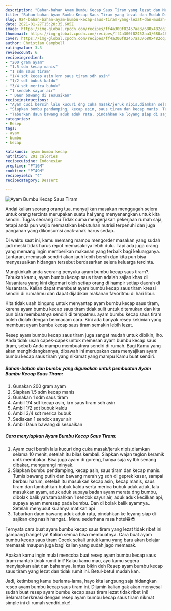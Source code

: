 ```yaml
---
description: "Bahan-bahan Ayam Bumbu Kecap Saus Tiram yang lezat dan Mudah Dibuat"
title: "Bahan-bahan Ayam Bumbu Kecap Saus Tiram yang lezat dan Mudah Dibuat"
slug: 924-bahan-bahan-ayam-bumbu-kecap-saus-tiram-yang-lezat-dan-mudah-dibuat
date: 2021-01-27T15:28:35.605Z
image: https://img-global.cpcdn.com/recipes/ff4a300f82457aa3/680x482cq70/ayam-bumbu-kecap-saus-tiram-foto-resep-utama.jpg
thumbnail: https://img-global.cpcdn.com/recipes/ff4a300f82457aa3/680x482cq70/ayam-bumbu-kecap-saus-tiram-foto-resep-utama.jpg
cover: https://img-global.cpcdn.com/recipes/ff4a300f82457aa3/680x482cq70/ayam-bumbu-kecap-saus-tiram-foto-resep-utama.jpg
author: Christian Campbell
ratingvalue: 3.3
reviewcount: 6
recipeingredient:
- "200 gram ayam"
- "1.5 sdm kecap manis"
- "1 sdm saus tiram"
- "1/4 sdt kecap asin krn saus tiram sdh asin"
- "1/2 sdt bubuk kaldu"
- "3/4 sdt merica bubuk"
- "1 sendok sayur air"
- " Daun bawang di sesuaikan"
recipeinstructions:
- "Ayam cuci bersih lalu kucuri dng cuka masak/jeruk nipis,diamkan selama 10 menit, setelah itu bilas kembali. Siapkan wajan teglon keramik untk membakar. Bisa juga ayam di goreng, hanya saja sy lbh senang dibakar, mengurangi minyak."
- "Siapkan bumbu pendamping, kecap asin, saus tiram dan kecap manis. Tumis bawang putih dan bawang merah yg sdh di geprek kasar, sampai berbau harum, setelah itu masukkan kecap asin, kecap manis, saus tiram dan tambahkan bubuk kaldu serta merica bubuk aduk aduk, lalu masukkan ayam, aduk aduk supaya badan ayam merata dng bumbu, dibolak balik yah.tambahkan 1 sendok sayur air, aduk aduk kecilkan api, supaya ayam meresap pada bumbu. Dan di bolak balik ayamnya.. Setelah menyusut kuahnya matikan api"
- "Taburkan daun bawang aduk aduk rata, pindahkan ke loyang siap di sajikan dng nasih hangat.. Menu sederhana rasa hotel😁😍"
categories:
- Resep
tags:
- ayam
- bumbu
- kecap

katakunci: ayam bumbu kecap 
nutrition: 291 calories
recipecuisine: Indonesian
preptime: "PT16M"
cooktime: "PT49M"
recipeyield: "4"
recipecategory: Dessert

---
```



![Ayam Bumbu Kecap Saus Tiram](https://img-global.cpcdn.com/recipes/ff4a300f82457aa3/680x482cq70/ayam-bumbu-kecap-saus-tiram-foto-resep-utama.jpg)

Andai kalian seorang orang tua, menyajikan masakan menggugah selera untuk orang tercinta merupakan suatu hal yang menyenangkan untuk kita sendiri. Tugas seorang ibu Tidak cuma mengerjakan pekerjaan rumah saja, tetapi anda pun wajib memastikan kebutuhan nutrisi terpenuhi dan juga panganan yang dikonsumsi anak-anak harus sedap.

Di waktu  saat ini, kamu memang mampu mengorder masakan yang sudah jadi meski tidak harus repot memasaknya lebih dulu. Tapi ada juga orang yang memang ingin memberikan makanan yang terbaik bagi keluarganya. Lantaran, memasak sendiri akan jauh lebih bersih dan kita pun bisa menyesuaikan hidangan tersebut berdasarkan selera keluarga tercinta. 



Mungkinkah anda seorang penyuka ayam bumbu kecap saus tiram?. Tahukah kamu, ayam bumbu kecap saus tiram adalah sajian khas di Nusantara yang kini digemari oleh setiap orang di hampir setiap daerah di Nusantara. Kalian dapat membuat ayam bumbu kecap saus tiram kreasi sendiri di rumahmu dan dapat dijadikan makanan favoritmu di hari libur.

Kita tidak usah bingung untuk menyantap ayam bumbu kecap saus tiram, karena ayam bumbu kecap saus tiram tidak sulit untuk ditemukan dan kita pun bisa membuatnya sendiri di tempatmu. ayam bumbu kecap saus tiram boleh diolah dengan bermacam cara. Kini ada banyak resep kekinian yang membuat ayam bumbu kecap saus tiram semakin lebih lezat.

Resep ayam bumbu kecap saus tiram juga sangat mudah untuk dibikin, lho. Anda tidak usah capek-capek untuk memesan ayam bumbu kecap saus tiram, sebab Anda mampu membuatnya sendiri di rumah. Bagi Kamu yang akan menghidangkannya, dibawah ini merupakan cara menyajikan ayam bumbu kecap saus tiram yang nikamat yang mampu Kamu buat sendiri.

<!--inarticleads1-->

##### Bahan-bahan dan bumbu yang digunakan untuk pembuatan Ayam Bumbu Kecap Saus Tiram:

1. Gunakan 200 gram ayam
1. Siapkan 1.5 sdm kecap manis
1. Gunakan 1 sdm saus tiram
1. Ambil 1/4 sdt kecap asin, krn saus tiram sdh asin
1. Ambil 1/2 sdt bubuk kaldu
1. Ambil 3/4 sdt merica bubuk
1. Sediakan 1 sendok sayur air
1. Ambil  Daun bawang di sesuaikan




<!--inarticleads2-->

##### Cara menyiapkan Ayam Bumbu Kecap Saus Tiram:

1. Ayam cuci bersih lalu kucuri dng cuka masak/jeruk nipis,diamkan selama 10 menit, setelah itu bilas kembali. Siapkan wajan teglon keramik untk membakar. Bisa juga ayam di goreng, hanya saja sy lbh senang dibakar, mengurangi minyak.
1. Siapkan bumbu pendamping, kecap asin, saus tiram dan kecap manis. Tumis bawang putih dan bawang merah yg sdh di geprek kasar, sampai berbau harum, setelah itu masukkan kecap asin, kecap manis, saus tiram dan tambahkan bubuk kaldu serta merica bubuk aduk aduk, lalu masukkan ayam, aduk aduk supaya badan ayam merata dng bumbu, dibolak balik yah.tambahkan 1 sendok sayur air, aduk aduk kecilkan api, supaya ayam meresap pada bumbu. Dan di bolak balik ayamnya.. Setelah menyusut kuahnya matikan api
1. Taburkan daun bawang aduk aduk rata, pindahkan ke loyang siap di sajikan dng nasih hangat.. Menu sederhana rasa hotel😁😍




Ternyata cara buat ayam bumbu kecap saus tiram yang lezat tidak ribet ini gampang banget ya! Kalian semua bisa membuatnya. Cara buat ayam bumbu kecap saus tiram Cocok sekali untuk kamu yang baru akan belajar memasak maupun juga bagi kalian yang sudah jago memasak.

Apakah kamu ingin mulai mencoba buat resep ayam bumbu kecap saus tiram mantab tidak rumit ini? Kalau kamu mau, ayo kamu segera menyiapkan alat dan bahannya, lantas bikin deh Resep ayam bumbu kecap saus tiram yang lezat dan tidak rumit ini. Betul-betul mudah kan. 

Jadi, ketimbang kamu berlama-lama, hayo kita langsung saja hidangkan resep ayam bumbu kecap saus tiram ini. Dijamin kalian gak akan menyesal sudah buat resep ayam bumbu kecap saus tiram lezat tidak ribet ini! Selamat berkreasi dengan resep ayam bumbu kecap saus tiram nikmat simple ini di rumah sendiri,oke!.

